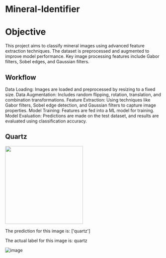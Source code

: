 # Mineral-Identifier

# Objective
This project aims to classify mineral images using advanced feature extraction techniques. The dataset is preprocessed and augmented to improve model performance. Key image processing features include Gabor filters, Sobel edges, and Gaussian filters. 

## Workflow
Data Loading: Images are loaded and preprocessed by resizing to a fixed size.
Data Augmentation: Includes random flipping, rotation, translation, and combination transformations.
Feature Extraction: Using techniques like Gabor filters, Sobel edge detection, and Gaussian filters to capture image properties.
Model Training: Features are fed into a ML model for training.
Model Evaluation: Predictions are made on the test dataset, and results are evaluated using classification accuracy.


## Quartz

<img src="https://user-images.githubusercontent.com/110115511/204886974-53be73e9-89ae-4d33-beee-8ecb778697fb.jpg" width="250">

The prediction for this image is:  ['quartz']

The actual label for this image is:  quartz

![image](https://github.com/user-attachments/assets/a64113d0-2bc7-41b7-b13a-6f1fd24fdf40)
